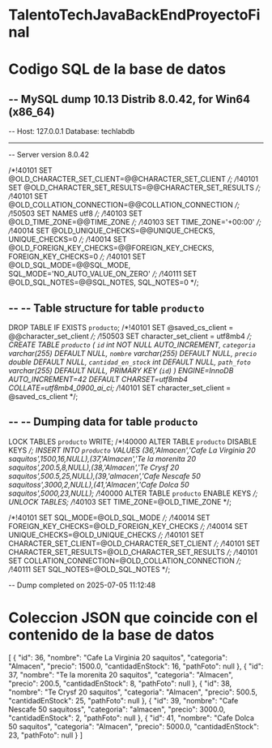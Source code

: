 # TalentoTechJavaBackEndProyectoFinal


# Codigo SQL de la base de datos

-- MySQL dump 10.13  Distrib 8.0.42, for Win64 (x86_64)
--
-- Host: 127.0.0.1    Database: techlabdb
-- ------------------------------------------------------
-- Server version	8.0.42

/*!40101 SET @OLD_CHARACTER_SET_CLIENT=@@CHARACTER_SET_CLIENT */;
/*!40101 SET @OLD_CHARACTER_SET_RESULTS=@@CHARACTER_SET_RESULTS */;
/*!40101 SET @OLD_COLLATION_CONNECTION=@@COLLATION_CONNECTION */;
/*!50503 SET NAMES utf8 */;
/*!40103 SET @OLD_TIME_ZONE=@@TIME_ZONE */;
/*!40103 SET TIME_ZONE='+00:00' */;
/*!40014 SET @OLD_UNIQUE_CHECKS=@@UNIQUE_CHECKS, UNIQUE_CHECKS=0 */;
/*!40014 SET @OLD_FOREIGN_KEY_CHECKS=@@FOREIGN_KEY_CHECKS, FOREIGN_KEY_CHECKS=0 */;
/*!40101 SET @OLD_SQL_MODE=@@SQL_MODE, SQL_MODE='NO_AUTO_VALUE_ON_ZERO' */;
/*!40111 SET @OLD_SQL_NOTES=@@SQL_NOTES, SQL_NOTES=0 */;

--
-- Table structure for table `producto`
--

DROP TABLE IF EXISTS `producto`;
/*!40101 SET @saved_cs_client     = @@character_set_client */;
/*!50503 SET character_set_client = utf8mb4 */;
CREATE TABLE `producto` (
  `id` int NOT NULL AUTO_INCREMENT,
  `categoria` varchar(255) DEFAULT NULL,
  `nombre` varchar(255) DEFAULT NULL,
  `precio` double DEFAULT NULL,
  `cantidad_en_stock` int DEFAULT NULL,
  `path_foto` varchar(255) DEFAULT NULL,
  PRIMARY KEY (`id`)
) ENGINE=InnoDB AUTO_INCREMENT=42 DEFAULT CHARSET=utf8mb4 COLLATE=utf8mb4_0900_ai_ci;
/*!40101 SET character_set_client = @saved_cs_client */;

--
-- Dumping data for table `producto`
--

LOCK TABLES `producto` WRITE;
/*!40000 ALTER TABLE `producto` DISABLE KEYS */;
INSERT INTO `producto` VALUES (36,'Almacen','Cafe La Virginia 20 saquitos',1500,16,NULL),(37,'Almacen','Te la morenita 20 saquitos',200.5,8,NULL),(38,'Almacen','Te Crysf 20 saquitos',500.5,25,NULL),(39,'almacen','Cafe Nescafe 50 saquitoss',3000,2,NULL),(41,'Almacen','Cafe Dolca 50 saquitos',5000,23,NULL);
/*!40000 ALTER TABLE `producto` ENABLE KEYS */;
UNLOCK TABLES;
/*!40103 SET TIME_ZONE=@OLD_TIME_ZONE */;

/*!40101 SET SQL_MODE=@OLD_SQL_MODE */;
/*!40014 SET FOREIGN_KEY_CHECKS=@OLD_FOREIGN_KEY_CHECKS */;
/*!40014 SET UNIQUE_CHECKS=@OLD_UNIQUE_CHECKS */;
/*!40101 SET CHARACTER_SET_CLIENT=@OLD_CHARACTER_SET_CLIENT */;
/*!40101 SET CHARACTER_SET_RESULTS=@OLD_CHARACTER_SET_RESULTS */;
/*!40101 SET COLLATION_CONNECTION=@OLD_COLLATION_CONNECTION */;
/*!40111 SET SQL_NOTES=@OLD_SQL_NOTES */;

-- Dump completed on 2025-07-05 11:12:48




# Coleccion JSON que coincide con el contenido de la base de datos
[
    {
        "id": 36,
        "nombre": "Cafe La Virginia 20 saquitos",
        "categoria": "Almacen",
        "precio": 1500.0,
        "cantidadEnStock": 16,
        "pathFoto": null
    },
    {
        "id": 37,
        "nombre": "Te la morenita 20 saquitos",
        "categoria": "Almacen",
        "precio": 200.5,
        "cantidadEnStock": 8,
        "pathFoto": null
    },
    {
        "id": 38,
        "nombre": "Te Crysf 20 saquitos",
        "categoria": "Almacen",
        "precio": 500.5,
        "cantidadEnStock": 25,
        "pathFoto": null
    },
    {
        "id": 39,
        "nombre": "Cafe Nescafe 50 saquitoss",
        "categoria": "almacen",
        "precio": 3000.0,
        "cantidadEnStock": 2,
        "pathFoto": null
    },
    {
        "id": 41,
        "nombre": "Cafe Dolca 50 saquitos",
        "categoria": "Almacen",
        "precio": 5000.0,
        "cantidadEnStock": 23,
        "pathFoto": null
    }
]